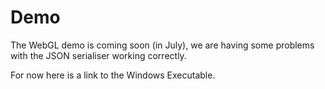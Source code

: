 # Demo

The WebGL demo is coming soon (in July), we are having some problems with the JSON serialiser working correctly. 

For now here is a link to the Windows Executable. 

